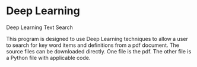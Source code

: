 # Deep Learning
Deep Learning Text Search

This program is designed to use Deep Learning techniques to allow a user to search for key word items and definitions from a pdf document. The source files can be downloaded directly. One file is the pdf. The other file is a Python file with applicable code. 
